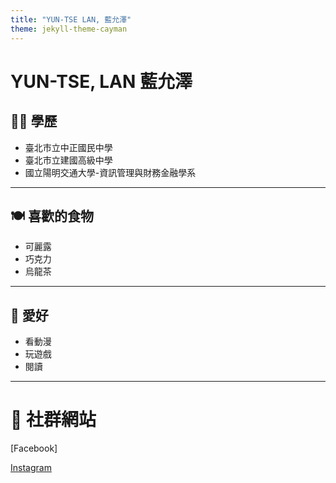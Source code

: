 ```yaml
---
title: "YUN-TSE LAN, 藍允澤"
theme: jekyll-theme-cayman
---
```

# YUN-TSE, LAN 藍允澤

## 👩‍🎓 學歷
- 臺北市立中正國民中學
- 臺北市立建國高級中學
- 國立陽明交通大學-資訊管理與財務金融學系

---

## 🍽 喜歡的食物
- 可麗露
- 巧克力
- 烏龍茶

---

## 🎨 愛好
- 看動漫
- 玩遊戲
- 閱讀

---

# 🔗 社群網站
[Facebook]

[Instagram](https://www.instagram.com/bluelan_yun/)


<style>
    footer, a[href*="github.io"] {
        display: none !important;
    }
</style>
